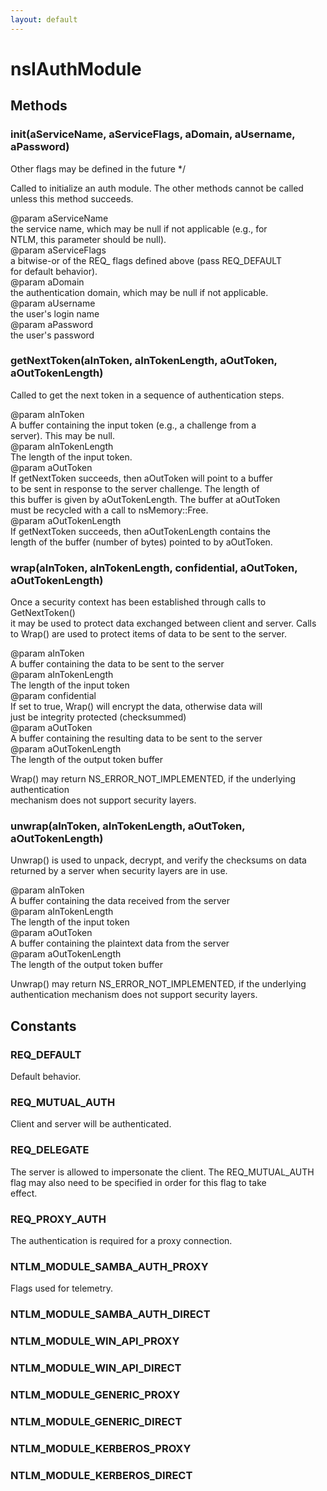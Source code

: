 ```yaml
---
layout: default
---
```


# nsIAuthModule #

## Methods ##

### init(aServiceName, aServiceFlags, aDomain, aUsername, aPassword) ###
 Other flags may be defined in the future */  
  
Called to initialize an auth module.  The other methods cannot be called  
unless this method succeeds.  
  
@param aServiceName  
       the service name, which may be null if not applicable (e.g., for  
       NTLM, this parameter should be null).  
@param aServiceFlags  
       a bitwise-or of the REQ_ flags defined above (pass REQ_DEFAULT  
       for default behavior).  
@param aDomain  
       the authentication domain, which may be null if not applicable.  
@param aUsername  
       the user's login name  
@param aPassword  
       the user's password  
  

### getNextToken(aInToken, aInTokenLength, aOutToken, aOutTokenLength) ###
  
Called to get the next token in a sequence of authentication steps.  
  
@param aInToken  
       A buffer containing the input token (e.g., a challenge from a  
       server).  This may be null.  
@param aInTokenLength  
       The length of the input token.  
@param aOutToken  
       If getNextToken succeeds, then aOutToken will point to a buffer  
       to be sent in response to the server challenge.  The length of  
       this buffer is given by aOutTokenLength.  The buffer at aOutToken  
       must be recycled with a call to nsMemory::Free.  
@param aOutTokenLength  
       If getNextToken succeeds, then aOutTokenLength contains the  
       length of the buffer (number of bytes) pointed to by aOutToken.  
  

### wrap(aInToken, aInTokenLength, confidential, aOutToken, aOutTokenLength) ###
   
Once a security context has been established through calls to GetNextToken()  
it may be used to protect data exchanged between client and server. Calls  
to Wrap() are used to protect items of data to be sent to the server.  
  
@param aInToken  
       A buffer containing the data to be sent to the server  
@param aInTokenLength  
       The length of the input token  
@param confidential  
       If set to true, Wrap() will encrypt the data, otherwise data will  
       just be integrity protected (checksummed)  
@param aOutToken  
       A buffer containing the resulting data to be sent to the server  
@param aOutTokenLength  
       The length of the output token buffer  
  
Wrap() may return NS_ERROR_NOT_IMPLEMENTED, if the underlying authentication  
mechanism does not support security layers.  
  

### unwrap(aInToken, aInTokenLength, aOutToken, aOutTokenLength) ###
   
Unwrap() is used to unpack, decrypt, and verify the checksums on data  
returned by a server when security layers are in use.  
  
@param aInToken  
       A buffer containing the data received from the server  
@param aInTokenLength  
       The length of the input token  
@param aOutToken  
       A buffer containing the plaintext data from the server  
@param aOutTokenLength  
       The length of the output token buffer  
  
Unwrap() may return NS_ERROR_NOT_IMPLEMENTED, if the underlying    
authentication mechanism does not support security layers.  
  

## Constants ##

### REQ_DEFAULT ###
  
Default behavior.  
  

### REQ_MUTUAL_AUTH ###
  
Client and server will be authenticated.  
  

### REQ_DELEGATE ###
  
The server is allowed to impersonate the client.  The REQ_MUTUAL_AUTH  
flag may also need to be specified in order for this flag to take  
effect.  
  

### REQ_PROXY_AUTH ###
  
The authentication is required for a proxy connection.  
  

### NTLM_MODULE_SAMBA_AUTH_PROXY ###
  
Flags used for telemetry.  
  

### NTLM_MODULE_SAMBA_AUTH_DIRECT ###

### NTLM_MODULE_WIN_API_PROXY ###

### NTLM_MODULE_WIN_API_DIRECT ###

### NTLM_MODULE_GENERIC_PROXY ###

### NTLM_MODULE_GENERIC_DIRECT ###

### NTLM_MODULE_KERBEROS_PROXY ###

### NTLM_MODULE_KERBEROS_DIRECT ###
